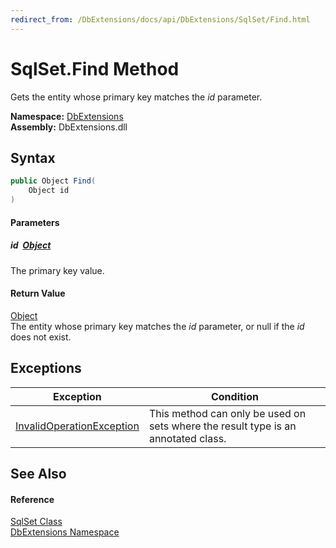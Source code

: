 ```yaml
---
redirect_from: /DbExtensions/docs/api/DbExtensions/SqlSet/Find.html
---
```


SqlSet.Find Method
==================
Gets the entity whose primary key matches the *id* parameter.
  
**Namespace:** [DbExtensions][1]  
**Assembly:** DbExtensions.dll

Syntax
------

```csharp
public Object Find(
	Object id
)
```

#### Parameters

##### *id*  [Object][2]
The primary key value.

#### Return Value
[Object][2]  
 The entity whose primary key matches the *id* parameter, or null if the *id* does not exist.

Exceptions
----------

| Exception                      | Condition                                                                         |
| ------------------------------ | --------------------------------------------------------------------------------- |
| [InvalidOperationException][3] | This method can only be used on sets where the result type is an annotated class. |


See Also
--------

#### Reference
[SqlSet Class][4]  
[DbExtensions Namespace][1]  

[1]: ../README.md
[2]: https://learn.microsoft.com/dotnet/api/system.object
[3]: https://learn.microsoft.com/dotnet/api/system.invalidoperationexception
[4]: README.md